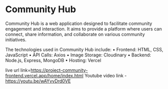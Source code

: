 # Community Hub
Community Hub is a web application designed to facilitate community engagement and interaction. It aims to provide a platform where users can connect, share information, and collaborate on various community initiatives. 

The technologies used in Community Hub include:
•⁠  ⁠Frontend: HTML, CSS, JavaScript
•⁠  ⁠API Calls: Axios
•⁠  ⁠Image Storage: Cloudinary
•⁠  ⁠Backend: Node.js, Express, MongoDB
•⁠  ⁠Hosting: Vercel⁠

live url link=https://project-community-frontend.vercel.app/home/index.html
Youtube video link - https://youtu.be/wAYvvDrd0VE
 
